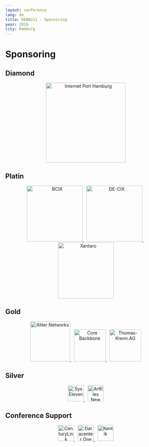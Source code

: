 ```yaml
---
layout: conference
lang: de
title: DENOG11 - Sponsoring
year: 2019
city: Hamburg
---
```

# Sponsoring

## Diamond
<p align="center">
    <a href="https://www.iphh.net" target="_blank">
        <img src="/images/meetings/denog11/sponsor_iphh.png" height="250"  title="Internet Port Hamburg">
    </a>
</p>

## Platin
<p align="center">
    <a href="https://www.bcix.de" target="_blank">
        <img src="/images/meetings/denog11/sponsor_bcix.png" height="175"  title="BCIX">
    </a>
    &nbsp;
    <a href="https://www.de-cix.net" target="_blank">
        <img src="/images/meetings/denog11/sponsor_de-cix.png" height="175"  title="DE-CIX">
    </a>
    &nbsp;
    <a href="https://www.xantaro.net" target="_blank">
        <img src="/images/meetings/denog11/sponsor_xantaro.png" height="175"  title="Xantaro">
    </a>    
</p>

## Gold
<p align="center">
    <a href="https://www.aliternetworks.com" target="_blank">
        <img src="/images/meetings/denog11/sponsor_aliter.png" height="125"  title="Aliter Networks">
    </a>
    &nbsp;
    <a href="https://www.core-backbone.com" target="_blank">
        <img src="/images/meetings/denog11/sponsor_corebackbone.png" height="100"  title="Core Backbone">
    </a>
    &nbsp;
    <a href="https://www.thomas-krenn.com" target="_blank">
        <img src="/images/meetings/denog11/sponsor_thomaskrenn.jpg" height="100"  title="Thomas-Krenn.AG">
    </a>

</p>

## Silver
<p align="center">
    <a href="https://www.syseleven.de" target="_blank">
        <img src="/images/meetings/denog11/sponsor_syseleven.png" height="50"  title="SysEleven">
    </a>
    &nbsp;
    <a href="https://www.artfiles.de" target="_blank">
        <img src="/images/meetings/denog11/sponsor_artfiles.png" height="50"  title="Artfiles New Media">
    </a>
</p>

## Conference Support
<p align="center">
    <a href="https://www.centurylink.com" target="_blank">
        <img src="/images/meetings/denog11/sponsor_centurylink.png" height="50"  title="CenturyLink">
    </a>
    &nbsp;
    <a href="https://www.dc1.com" target="_blank">
        <img src="/images/meetings/denog11/sponsor_dc1.jpg" height="50"  title="Datacenter One">
    </a>
    &nbsp;
    <a href="https://www.kentik.com" target="_blank">
        <img src="/images/meetings/denog11/sponsor_kentik.png" height="50"  title="Kentik">
    </a>
</p>
